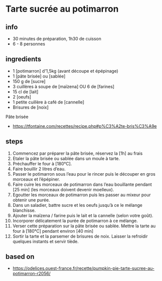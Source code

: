 # Tarte sucrée au potimarron

## info  
* 30 minutes de préparation, 1h30 de cuisson
* 6 - 8 personnes

## ingredients
* 1 [potimarron] d'1,5kg (avant découpe et épépinage)
* 1 [pâte brisée] ou [sablée]
* 150 g de [sucre]
* 3 cuillères à soupe de [maïzena] OU 6 de [farines]
* 15 cl de [lait]
* 2 [oeufs]
* 1 petite cuillère à café de [cannelle]
* Brisures de [noix]

Pâte brisée
* https://tfontaine.com/recettes/recipe.php#p%C3%A2te-bris%C3%A9e

## steps  
1. Commencez par préparer la pâte brisée, réservez la [1h] au frais
2. Etaler la pâte brisée ou sablée dans un moule à tarte. 
3. Préchauffer le four à [180°C]. 
4. Faire bouillir 2 litres d’eau.
5. Passer le potimarron sous l’eau pour le rincer puis le découper en gros morceaux et l’épépiner. 
6. Faire cuire les morceaux de potimarron dans l’eau bouillante pendant [25 min] (les morceaux doivent devenir moelleux).
7. Egoutter les morceaux de potimarron puis les passer au mixeur pour obtenir une purée.
8. Dans un  saladier, battre sucre et les oeufs jusqu’à ce le mélange blanchisse. 
9. Ajouter la maïzena / farine puis le lait et la cannelle (selon votre goût). 
10. Incorporer délicatement la purée de potimarron à ce mélange.
11. Verser cette préparation sur la pâte brisée ou sablée. Mettre la tarte au four à [180°C] pendant environ [40 min]
12. Sortir la tarte et la parsemer de brisures de noix. Laisser la refroidir quelques instants et servir tiède.

## based on  
* https://odelices.ouest-france.fr/recette/pumpkin-pie-tarte-sucree-au-potimarron-r2056/